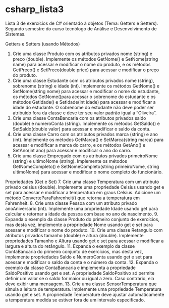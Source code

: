 # csharp_lista3
Lista 3 de exercícios de C# orientado à objetos (Tema: Getters e Setters). Segundo semestre do curso tecnólogo de Análise e Desenvolvimento de Sistemas.

Getters e Setters (usando Métodos)
1. Crie uma classe Produto com os atributos privados nome (string) e preco (double). Implemente
os métodos GetNome() e SetNome(string name) para acessar e modificar o nome do produto, e
os métodos GetPreco() e SetPreco(double price) para acessar e modificar o preço do produto.
2. Crie uma classe Estudante com os atributos privados nome (string), sobrenome (string) e idade
(int). Implemente os métodos GetNome() e SetNome(string nome) para acessar e modificar o
nome do estudante, os métodos GetNome()para acessar o sobrenome do estudante e os
métodos GetIdade() e SetIdade(int idade) para acessar e modificar a idade do estudante. O
sobrenome do estudante não deve poder ser atribuído fora da classe e deve ter seu valor
padrão igual a “Oliveira”.
3. Crie uma classe ContaBancaria com os atributos privados saldo (double) e numeroConta
(string). Implemente os métodos GetSaldo() e SetSaldo(double valor) para acessar e modificar o
saldo da conta.
4. Crie uma classe Carro com os atributos privados marca (string) e ano (int). Implemente os
métodos GetMarca() e SetMarca(string marca) para acessar e modificar a marca do carro, e os
métodos GetAno() e SetAno(int ano) para acessar e modificar o ano do carro.
5. Crie uma classe Empregado com os atributos privados primeiroNome (string) e ultimoNome
(string). Implemente os métodos GetNomeCompleto() e SetNomeCompleto(string
primeiroNome, string ultimoNome) para acessar e modificar o nome completo do funcionário.

Propriedades (Get e Set)
7. Crie uma classe Temperatura com um atributo privado celsius (double). Implemente uma
propriedade Celsius usando get e set para acessar e modificar a temperatura em graus Celsius.
Adicione um método ConverteParaFahrenheit() que retorna a temperatura em Fahrenheit.
8. Crie uma classe Pessoa com um atributo privado anoAniversario (int). Implemente uma
propriedade Idade usando get para calcular e retornar a idade da pessoa com base no ano de
nascimento.
9. Expanda o exemplo da classe Produto do primeiro conjunto de exercícios, mas desta vez,
implemente a propriedade Nome usando get e set para acessar e modificar o nome do
produto.
10. Crie uma classe Retangulo com atributos privados tamanho (double) e altura (double).
Implemente propriedades Tamanho e Altura usando get e set para acessar e modificar a
largura e altura do retângulo.
11. Expanda o exemplo da classe ContaBancaria do primeiro conjunto de exercícios, mas desta vez,
implemente propriedades Saldo e NumeroConta usando get e set para acessar e modificar o
saldo da conta e o número da conta.
12. Expanda o exemplo da classe ContaBancaria e implementa a propriedade SaldoPositivo usando
get e set. A propriedade SaldoPositivo só permite definir um valor se o saldo for maior ou igual
a zero. Caso contrário, ela deve exibir uma mensagem.
13. Crie uma classe SensorTemperatura que simula a leitura de temperatura. Implemente uma
propriedade Temperatura usando get e set. A propriedade Temperature deve ajustar
automaticamente a temperatura medida se estiver fora de um intervalo especificado.
